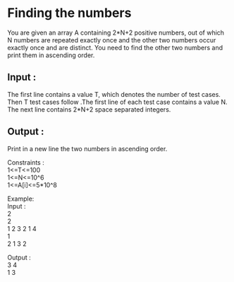 # Finding the numbers  

You are given an array A containing 2*N+2 positive numbers, out of which N numbers are repeated exactly once and the other two numbers occur exactly once and are distinct. You need to find the other two numbers and print them in ascending order.  

## Input :    

The first line contains a value T, which denotes the number of test cases. Then T test cases follow .The first line of each test case contains a value N. The next line contains 2*N+2 space separated integers.  

## Output :  

Print in a new line the two numbers in ascending order.  

Constraints :  
1<=T<=100  
1<=N<=10^6  
1<=A[i]<=5*10^8  

Example:  
Input :  
2  
2  
1 2 3 2 1 4  
1  
2 1 3 2  

Output :  
3 4  
1 3  
